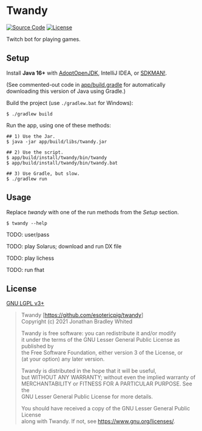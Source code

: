 # Twandy

[![Source Code](https://img.shields.io/badge/code-github-%23211F1F.svg)](https://github.com/esotericpig/twandy)
[![License](https://img.shields.io/github/license/esotericpig/twandy.svg)](COPYING.LESSER)

Twitch bot for playing games.

## Setup

Install **Java 16+** with [AdoptOpenJDK](https://adoptopenjdk.net), IntelliJ IDEA, or [SDKMAN!](https://sdkman.io).

(See commented-out code in [app/build.gradle](app/build.gradle) for automatically downloading this version of Java using Gradle.)

Build the project (use `./gradlew.bat` for Windows):

```
$ ./gradlew build
```

Run the app, using one of these methods:

```
## 1) Use the Jar.
$ java -jar app/build/libs/twandy.jar

## 2) Use the script.
$ app/build/install/twandy/bin/twandy
$ app/build/install/twandy/bin/twandy.bat

## 3) Use Gradle, but slow.
$ ./gradlew run
```

## Usage

Replace *twandy* with one of the run methods from the *Setup* section.

```
$ twandy --help
```

TODO: user/pass

TODO: play Solarus; download and run DX file

TODO: play lichess

TODO: run fhat

## License

[GNU LGPL v3+](COPYING.LESSER)

> Twandy [<https://github.com/esotericpig/twandy>]  
> Copyright (c) 2021 Jonathan Bradley Whited  
>
> Twandy is free software: you can redistribute it and/or modify  
> it under the terms of the GNU Lesser General Public License as published by  
> the Free Software Foundation, either version 3 of the License, or  
> (at your option) any later version.  
>
> Twandy is distributed in the hope that it will be useful,  
> but WITHOUT ANY WARRANTY; without even the implied warranty of  
> MERCHANTABILITY or FITNESS FOR A PARTICULAR PURPOSE. See the  
> GNU Lesser General Public License for more details.  
>
> You should have received a copy of the GNU Lesser General Public License  
> along with Twandy. If not, see <https://www.gnu.org/licenses/>.  
